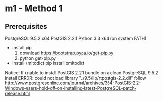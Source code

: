 # m1 - Method 1

## Prerequisites
PostgreSQL 9.5.2 x64
PostGIS 2.2.1
Python 3.3 x64 (on system PATH)
 * install pip 
   1) download https://bootstrap.pypa.io/get-pip.py
   2) python get-pip.py
 * install xmltodict
   pip install xmltodict
 
Notice: 
If unable to install PostGIS 2.2.1 bundle on a clean PostgreSQL 9.5.2 
install ERROR: could not load library "../9.5/lib/rtpostgis-2.2.dll" follow
http://www.postgresonline.com/journal/archives/364-PostGIS-2.2-Windows-users-hold-off-on-installing-latest-PostgreSQL-patch-release.html